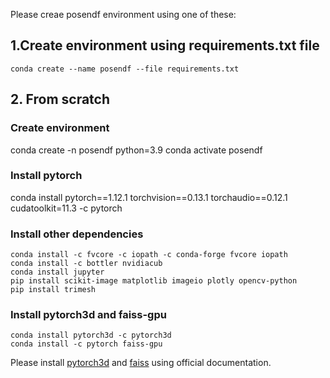 Please creae posendf environment using one of these:

##  1.Create environment using requirements.txt file
    conda create --name posendf --file requirements.txt


## 2. From scratch

### Create environment
conda create -n posendf python=3.9
conda activate posendf


### Install pytorch

conda install pytorch==1.12.1 torchvision==0.13.1 torchaudio==0.12.1 cudatoolkit=11.3 -c pytorch


### Install other dependencies
    conda install -c fvcore -c iopath -c conda-forge fvcore iopath
    conda install -c bottler nvidiacub
    conda install jupyter
    pip install scikit-image matplotlib imageio plotly opencv-python
    pip install trimesh
  
### Install pytorch3d and faiss-gpu
    conda install pytorch3d -c pytorch3d
    conda install -c pytorch faiss-gpu


Please install [pytorch3d](https://github.com/facebookresearch/pytorch3d) and [faiss](https://github.com/facebookresearch/faiss) using official documentation.



